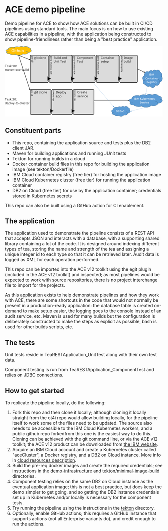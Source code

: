 # ACE demo pipeline

Demo pipeline for ACE to show how ACE solutions can be built in CI/CD pipelines using standard tools. The main focus is on how to use existing ACE
capabilities in a pipeline, with the application being constructed to show pipeline-friendliness rather than being a "best practice" application.


![Pipeline overview](ace-demo-pipeline-tekton-1.png)

## Constituent parts

- This repo, containing the application source and tests plus the DB2 client JAR.
- Maven for building applications and running JUnit tests
- Tekton for running builds in a cloud
- Docker container build files in this repo for building the application image (see tekton/Dockerfile)
- IBM Cloud container registry (free tier) for hosting the application image
- IBM Cloud Kubernetes cluster (free tier) for running the application container
- DB2 on Cloud (free tier) for use by the application container; credentials stored in Kubernetes secrets

 This repo can also be built using a GitHub action for CI enablement.
 
## The application

The application used to demonstrate the pipeline consists of a REST API that accepts JSON and interacts 
with a database, with a supporting shared library containing a lot of the code. It is designed around 
indexing different types of tea, storing the name and strength of the tea and assigning a unique integer 
id to each type so that it can be retrieved later. Audit data is logged as XML for each operation performed.

This repo can be imported into the ACE v12 toolkit using the egit plugin (included in the ACE v12 toolkit)
and inspected; as most pipelines would be expected to work with source repositories, there is no project 
interchange file to import for the projects.

As this application exists to help demonstrate pipelines and how they work with ACE, there are some shortcuts 
in the code that would not normally be present in a production-ready application: the database table is 
created on-demand to make setup easier, the logging goes to the console instead of an audit service, etc. 
Maven is used for many builds but the configuration is deliberately constructed to make the steps as explicit
as possible, bash is used for other builds scripts, etc.

## The tests

Unit tests reside in TeaRESTApplication_UnitTest along with their own test data.

Component testing is run from TeaRESTApplication_ComponentTest and relies on JDBC connections.

## How to get started

To replicate the pipeline locally, do the following:

1) Fork this repo and then clone it locally; although cloning it locally straight from the ot4i repo would allow building locally, for the pipeline itself to work some of the files need to be updated. The source also needs to be accessible to the IBM Cloud Kubernetes workers, and a public github repo forkedfrom this one is the easiest way to do this. Cloning can be achieved with the git command line, or via the ACE v12 toolkit; the ACE v12 product can be downloaded from [the IBM website](https://www.ibm.com/marketing/iwm/iwm/web/pickUrxNew.do?source=swg-wmbfd).
2) Acquire an IBM Cloud account and create a Kubernetes cluster called "aceCluster", a Docker registry, and a DB2 on Cloud instance. More info in [cloud resources description](cloud-resources.md).
3) Build the pre-req docker images and create the required credentials; see instructions in the [demo-infrastructure](demo-infrastructure) and [tekton/minimal-image-build](tekton/minimal-image-build) directories.
4) Component testing relies on the same DB2 on Cloud instance as the eventual application image; this is not a best practice, but does keep the demo simpler to get going, and so getting the DB2 instance credentials set up in Kubernetes and/or locally is necessary for the component tests.
5) Try running the pipeline using the instructions in the [tekton](tekton) directory.
6) Optionally, enable GitHub actions; this requires a GitHub instance that supports actions (not all Enterprise variants do), and credit enough to run the actions.
